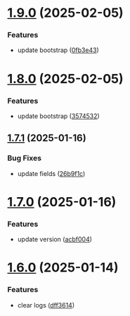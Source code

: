 # [1.9.0](https://github.com/tardis-ksh/Tencent-Cloud-CDN-Purge-Paths-Cache/compare/v1.8.0...v1.9.0) (2025-02-05)


### Features

* update bootstrap ([0fb3e43](https://github.com/tardis-ksh/Tencent-Cloud-CDN-Purge-Paths-Cache/commit/0fb3e43dd07758c8eba4f72245ae2f85039d6f80))



# [1.8.0](https://github.com/tardis-ksh/Tencent-Cloud-CDN-Purge-Paths-Cache/compare/v1.7.1...v1.8.0) (2025-02-05)


### Features

* update bootstrap ([3574532](https://github.com/tardis-ksh/Tencent-Cloud-CDN-Purge-Paths-Cache/commit/35745324b973aa10bb281318eacf2af844d0e893))



## [1.7.1](https://github.com/tardis-ksh/Tencent-Cloud-CDN-Purge-Paths-Cache/compare/v1.7.0...v1.7.1) (2025-01-16)


### Bug Fixes

* update fields ([26b9f1c](https://github.com/tardis-ksh/Tencent-Cloud-CDN-Purge-Paths-Cache/commit/26b9f1c37d3ade5f481eab5bde2e38b497b4e439))



# [1.7.0](https://github.com/tardis-ksh/Tencent-Cloud-CDN-Purge-Paths-Cache/compare/v1.6.0...v1.7.0) (2025-01-16)


### Features

* update version ([acbf004](https://github.com/tardis-ksh/Tencent-Cloud-CDN-Purge-Paths-Cache/commit/acbf00471eca969b87639165ac8fd052f151a6d1))



# [1.6.0](https://github.com/tardis-ksh/Tencent-Cloud-CDN-Purge-Paths-Cache/compare/v1.5.1...v1.6.0) (2025-01-14)


### Features

* clear logs ([dff3614](https://github.com/tardis-ksh/Tencent-Cloud-CDN-Purge-Paths-Cache/commit/dff3614a6fc82e870ebb1ecfbd4a05ad85306beb))




